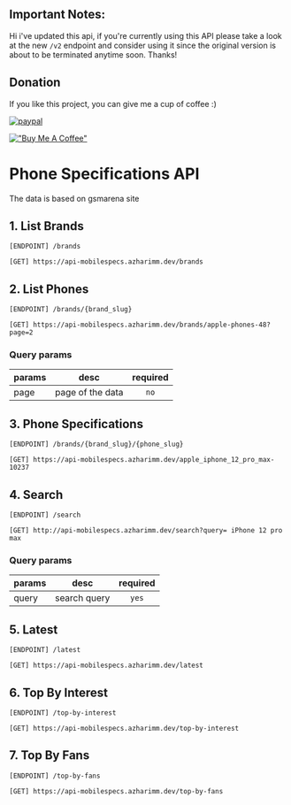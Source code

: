 ## Important Notes:

Hi i've updated this api, if you're currently using this API please take a look at the new `/v2` endpoint and consider using it since the original version is about to be terminated anytime soon. Thanks!

## Donation

If you like this project, you can give me a cup of coffee :)

[![paypal](https://www.paypalobjects.com/en_US/i/btn/btn_donateCC_LG.gif)](https://saweria.co/azharimm)

[!["Buy Me A Coffee"](https://www.buymeacoffee.com/assets/img/custom_images/orange_img.png)](https://www.buymeacoffee.com/azharimm)

# Phone Specifications API

The data is based on gsmarena site

## 1. List Brands

```
[ENDPOINT] /brands
```

```
[GET] https://api-mobilespecs.azharimm.dev/brands
```

## 2. List Phones

```
[ENDPOINT] /brands/{brand_slug}
```

```
[GET] https://api-mobilespecs.azharimm.dev/brands/apple-phones-48?page=2
```

### Query params

| params |       desc       | required |
| ------ | :--------------: | :------: |
| page   | page of the data |   `no`   |

## 3. Phone Specifications

```
[ENDPOINT] /brands/{brand_slug}/{phone_slug}
```

```
[GET] https://api-mobilespecs.azharimm.dev/apple_iphone_12_pro_max-10237
```

## 4. Search

```
[ENDPOINT] /search
```

```
[GET] http://api-mobilespecs.azharimm.dev/search?query= iPhone 12 pro max
```

### Query params

| params |     desc     | required |
| ------ | :----------: | :------: |
| query  | search query |  `yes`   |

## 5. Latest

```
[ENDPOINT] /latest
```

```
[GET] https://api-mobilespecs.azharimm.dev/latest
```

## 6. Top By Interest

```
[ENDPOINT] /top-by-interest
```

```
[GET] https://api-mobilespecs.azharimm.dev/top-by-interest
```

## 7. Top By Fans

```
[ENDPOINT] /top-by-fans
```

```
[GET] https://api-mobilespecs.azharimm.dev/top-by-fans
```
